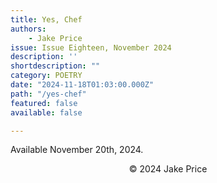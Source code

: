 ```yaml
---
title: Yes, Chef
authors:
    - Jake Price 
issue: Issue Eighteen, November 2024
description: ''
shortdescription: ""
category: POETRY
date: "2024-11-18T01:03:00.000Z"
path: "/yes-chef"
featured: false
available: false

---
```


Available November 20th, 2024.


<p style="text-align: center;">© 2024 Jake Price </p>


